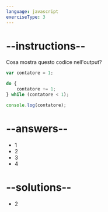 ```yaml
---
language: javascript
exerciseType: 3
---
```


# --instructions--

Cosa mostra questo codice nell'output?
```javascript
var contatore = 1;

do {
	contatore += 1;
} while (contatore < 1);

console.log(contatore);
```

# --answers--

- 1
- 2
- 3
- 4

# --solutions--

- 2
